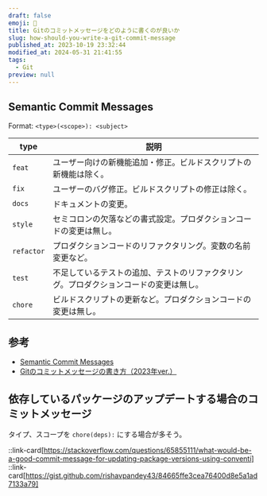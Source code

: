 ```yaml
---
draft: false
emoji: 💬
title: Gitのコミットメッセージをどのように書くのが良いか
slug: how-should-you-write-a-git-commit-message
published_at: 2023-10-19 23:32:44
modified_at: 2024-05-31 21:41:55
tags:
  - Git
preview: null
---
```


## Semantic Commit Messages

Format: `<type>(<scope>): <subject>`

| type       | 説明                                                                                   |
| ---------- | -------------------------------------------------------------------------------------- |
| `feat`     | ユーザー向けの新機能追加・修正。ビルドスクリプトの新機能は除く。                       |
| `fix`      | ユーザーのバグ修正。ビルドスクリプトの修正は除く。                                     |
| `docs`     | ドキュメントの変更。                                                                   |
| `style`    | セミコロンの欠落などの書式設定。プロダクションコードの変更は無し。                     |
| `refactor` | プロダクションコードのリファクタリング。変数の名前変更など。                           |
| `test`     | 不足しているテストの追加、テストのリファクタリング。プロダクションコードの変更は無し。 |
| `chore`    | ビルドスクリプトの更新など。プロダクションコードの変更は無し。                         |

## 参考

- [Semantic Commit Messages](https://gist.github.com/joshbuchea/6f47e86d2510bce28f8e7f42ae84c716)
- [Gitのコミットメッセージの書き方（2023年ver.）](https://zenn.dev/itosho/articles/git-commit-message-2023)

## 依存しているパッケージのアップデートする場合のコミットメッセージ

タイプ、スコープを `chore(deps):` にする場合が多そう。

::link-card[https://stackoverflow.com/questions/65855111/what-would-be-a-good-commit-message-for-updating-package-versions-using-conventi]
::link-card[https://gist.github.com/rishavpandey43/84665ffe3cea76400d8e5a1ad7133a79]
